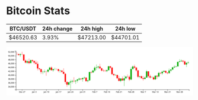 # Bitcoin Stats

BTC/USDT|24h change|24h high|24h low|
|---|---|---|---|
|$46520.63|3.93%|$47213.00|$44701.01|

<img src="./chart.svg">
